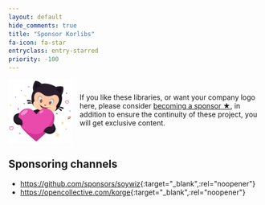 ```yaml
---
layout: default
hide_comments: true
title: "Sponsor Korlibs"
fa-icon: fa-star 
entryclass: entry-starred
priority: -100
---
```


<img src="/i/github_sponsors_big_box_small.png" style="width: 128px;height: 128px;float: left;margin-right: 1em;" />

<p style="padding-top: 2em;">
If you like these libraries, or want your company logo here, please consider <a href="https://github.com/sponsors/soywiz">becoming&nbsp;a&nbsp;sponsor&nbsp;★</a>,
in addition to ensure the continuity of these project, you will get exclusive content.
</p> 

<div style="clear:both;"></div>

## Sponsoring channels

* <https://github.com/sponsors/soywiz>{:target="_blank",:rel="noopener"}
* <https://opencollective.com/korge>{:target="_blank",:rel="noopener"}

